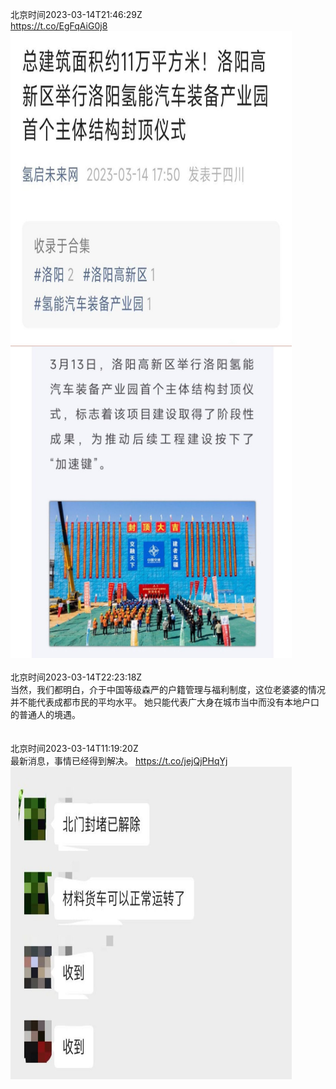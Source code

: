 北京时间2023-03-14T21:46:29Z<br>https://t.co/EgFqAiG0j8<br><img src='/temp/image/2023/w-Month-3/1635638532545949699_0.jpg' width='450' height='500'><img src='/temp/image/2023/w-Month-3/1635638532545949699_1.jpg' width='450' height='500'><br><br>北京时间2023-03-14T22:23:18Z<br>当然，我们都明白，介于中国等级森严的户籍管理与福利制度，这位老婆婆的情况并不能代表成都市民的平均水平。
她只能代表广大身在城市当中而没有本地户口的普通人的境遇。<br><br><br>北京时间2023-03-14T11:19:20Z<br>最新消息，事情已经得到解决。 https://t.co/jejQjPHqYj<br><img src='/temp/image/2023/w-Month-3/1635480705701404673_0.jpg' width='450' height='500'><br><br>